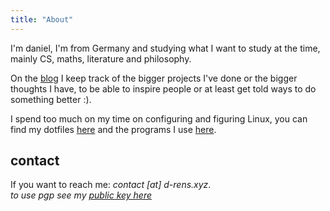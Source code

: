 ```yaml
---
title: "About"
---
```


I'm daniel, I'm from Germany and studying what I want to study at the time, mainly CS, maths, literature and philosophy.

On the [blog](/blog) I keep track of the bigger projects I've done or the bigger thoughts I have, to be able to inspire people or at least get told ways to do something better :).

I spend too much on my time on configuring and figuring Linux, you can find my dotfiles [here](https://github.com/d-rens/dotfiles) and the programs I use [here](/programs).

## contact

If you want to reach me: *contact [at] d-rens.xyz*.\
*to use pgp see my [public key here](../d-rens.asc)*
